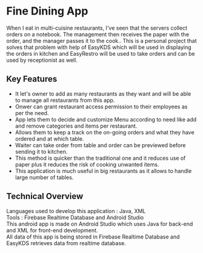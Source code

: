 # Fine Dining App
When I eat in multi-cuisine restaurants, I've seen that the servers collect orders on a notebook. The management then receives the paper with the order, and the manager passes it to the cook.. This is a personal project that solves that problem with help of EasyKDS which will be used in displaying the orders in kitchen and EasyRestro will be used to take orders and can be used by receptionist as well. 

## Key Features
<ul>
  <li>It let's owner to add as many restaurants as they want and will be able to manage all restaurants from this app.</li>
  <li>Onwer can grant restaurant access permission to their employees as per the need.</li>
  <li>App lets them to decide and customize Menu according to need like add and remove categories and items per restaurant.</li>
  <li>Allows them to keep a track on the on-going orders and what they have ordered and at which table.</li>
  <li>Waiter can take order from table and order can be previewed before sending it to kitchen. </li>
  <li>This method is quicker than the traditional one and it reduces use of paper plus it reduces the risk of cooking unwanted items.</li>
  <li>This application is much useful in big restaurants as it allows to handle large number of tables.</li>
</ul>

## Technical Overview
Languages used to develop this application : Java, XML <br/>
Tools : Firebase Realtime Database and Android Studio<br/>
This android app is made on Android Studio which uses Java for back-end and XML for front-end development.<br/>
All data of this app is being stored in Firebase Realtime Database and EasyKDS retrieves data from realtime database.
